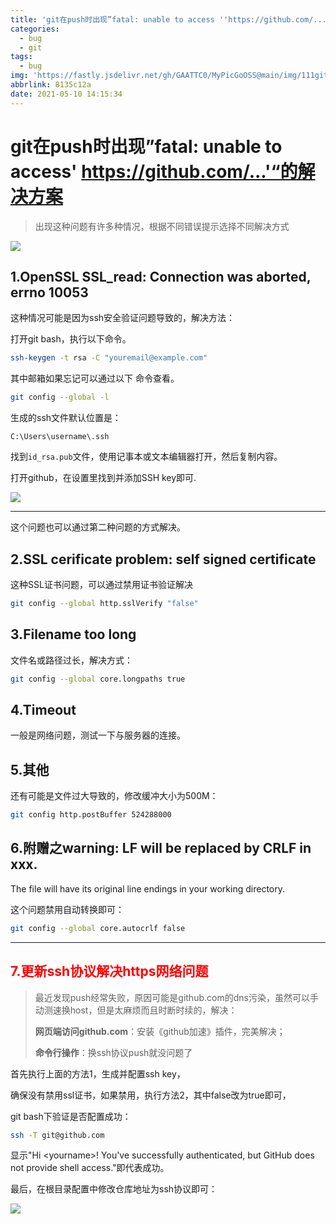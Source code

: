 ```yaml
---
title: 'git在push时出现”fatal: unable to access ''https://github.com/...“的解决方案'
categories:
  - bug
  - git
tags:
  - bug
img: 'https://fastly.jsdelivr.net/gh/GAATTC0/MyPicGoOSS@main/img/111git.jpg'
abbrlink: 8135c12a
date: 2021-05-10 14:15:34
---
```


# git在push时出现”fatal: unable to access' https://github.com/...'“的解决方案

> 出现这种问题有许多种情况，根据不同错误提示选择不同解决方式

![](https://fastly.jsdelivr.net/gh/GAATTC0/MyPicGoOSS@main/img/image-20210513191817547.png)

## 1.OpenSSL SSL_read: Connection was aborted, errno 10053

这种情况可能是因为ssh安全验证问题导致的，解决方法：

打开git bash，执行以下命令。

```bash
ssh-keygen -t rsa -C "youremail@example.com"
```

其中邮箱如果忘记可以通过以下 命令查看。

```bash
git config --global -l
```

生成的ssh文件默认位置是：

```dir
C:\Users\username\.ssh
```

找到`id_rsa.pub`文件，使用记事本或文本编辑器打开，然后复制内容。

打开github，在设置里找到并添加SSH key即可.

![](https://fastly.jsdelivr.net/gh/GAATTC0/MyPicGoOSS@main/img/image-20210510143241801.png)



<hr>

这个问题也可以通过第二种问题的方式解决。



## 2.SSL cerificate problem: self signed certificate

这种SSL证书问题，可以通过禁用证书验证解决

```bash
git config --global http.sslVerify "false"
```

## 3.Filename too long

文件名或路径过长，解决方式：

```bash
git config --global core.longpaths true
```

## 4.Timeout

一般是网络问题，测试一下与服务器的连接。

## 5.其他

还有可能是文件过大导致的，修改缓冲大小为500M：

```bash
git config http.postBuffer 524288000
```

## 6.附赠之warning: LF will be replaced by CRLF in xxx.
The file will have its original line endings in your working directory.

这个问题禁用自动转换即可：

```bash
git config --global core.autocrlf false
```



<hr>

## <font color=red>7.更新ssh协议解决https网络问题</font>

> 最近发现push经常失败，原因可能是github.com的dns污染，虽然可以手动测速换host，但是太麻烦而且时断时续的，解决：
>
> **网页端访问github.com**：安装《github加速》插件，完美解决；
>
> **命令行操作**：换ssh协议push就没问题了

首先执行上面的方法1，生成并配置ssh key，

确保没有禁用ssl证书，如果禁用，执行方法2，其中false改为true即可，

git bash下验证是否配置成功：

```bash
ssh -T git@github.com
```

显示"Hi \<yourname\>! You've successfully authenticated, but GitHub does not provide shell access."即代表成功。

最后，在根目录配置中修改仓库地址为ssh协议即可：

![](https://fastly.jsdelivr.net/gh/GAATTC0/MyPicGoOSS@main/img/image-20210516121448458.png)


